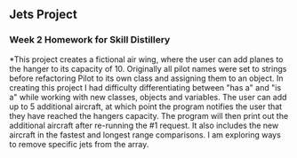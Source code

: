 ## Jets Project

### Week 2 Homework for Skill Distillery

*This project creates a fictional air wing, where the user can add planes to the hanger to its capacity of 10. Originally all pilot names were set to strings before refactoring Pilot to its own class and assigning them to an object. In creating this project I had difficulty differentiating between "has a" and "is a" while working with new classes, objects and variables. The user can add up to 5 additional aircraft, at which point the program notifies the user that they have reached the hangers capacity. The program will then print out the additional aircraft after re-running the #1 request. It also includes the new aircraft in the fastest and longest range comparisons. I am exploring ways to remove specific jets from the array. 